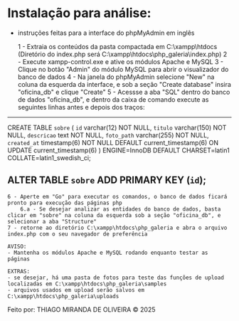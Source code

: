 # Instalação para análise:

* instruções feitas para a interface do phpMyAdmin em inglês

    1 - Extraia os conteúdos da pasta compactada em C:\xampp\htdocs (Diretório do index.php será C:\xampp\htdocs\php_galeria\index.php)
    2 - Execute xampp-control.exe e ative os módulos Apache e MySQL
    3 - Clique no botão "Admin" do módulo MySQL para abrir o visualizador do banco de dados
    4 - Na janela do phpMyAdmin selecione "New" na coluna da esquerda da interface, e sob a seção "Create database" insira "oficina_db" e clique "Create"
    5 - Acessse a aba "SQL" dentro do banco de dados "oficina_db", e dentro da caixa de comando execute as seguintes linhas antes e depois dos traços:

-----------------------------------------------------------------------------------------------------
CREATE TABLE `sobre` (
  `id` varchar(12) NOT NULL,
  `titulo` varchar(150) NOT NULL,
  `descricao` text NOT NULL,
  `foto_path` varchar(255) NOT NULL,
  `created_at` timestamp(6) NOT NULL DEFAULT current_timestamp(6) ON UPDATE current_timestamp(6)
) ENGINE=InnoDB DEFAULT CHARSET=latin1 COLLATE=latin1_swedish_ci;

ALTER TABLE `sobre`
  ADD PRIMARY KEY (`id`);
-----------------------------------------------------------------------------------------------------

    6 - Aperte em "Go" para executar os comandos, o banco de dados ficará pronto para execução das páginas php
        6.a - Se desejar analizar as entidades do banco de dados, basta clicar em "sobre" na coluna da esquerda sob a seção "oficina_db", e selecionar a aba "Structure"
    7 - retorne ao diretório C:\xampp\htdocs\php_galeria e abra o arquivo index.php com o seu navegador de preferência
    
    AVISO:
    - Mantenha os módulos Apache e MySQL rodando enquanto testar as páginas

    EXTRAS:
    - se desejar, há uma pasta de fotos para teste das funções de upload localizadas em C:\xampp\htdocs\php_galeria\samples
    - arquivos usados em upload serão salvos em C:\xampp\htdocs\php_galeria\uploads


Feito por:
THIAGO MIRANDA DE OLIVEIRA © 2025
